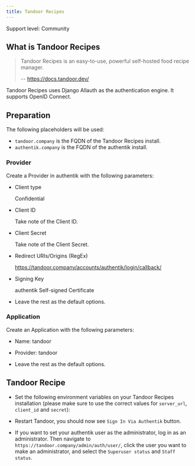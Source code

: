 ```yaml
---
title: Tandoor Recipes
---
```


<span class="badge badge--secondary">Support level: Community</span>

## What is Tandoor Recipes

> Tandoor Recipes is an easy-to-use, powerful self-hosted food recipe manager.
>
> -- https://docs.tandoor.dev/

Tandoor Recipes uses Django Allauth as the authentication engine. It supports OpenID Connect.

## Preparation

The following placeholders will be used:

-   `tandoor.company` is the FQDN of the Tandoor Recipes install.
-   `authentik.company` is the FQDN of the authentik install.

### Provider

Create a Provider in authentik with the following parameters:

-   Client type

    Confidential


-   Client ID

    Take note of the Client ID.

-   Client Secret

    Take note of the Client Secret.

-   Redirect URIs/Origins (RegEx)

    https://tandoor.company/accounts/authentik/login/callback/

-   Signing Key

    authentik Self-signed Certificate

-   Leave the rest as the default options.

### Application

Create an Application with the following parameters:

-   Name: tandoor

-   Provider: tandoor

-   Leave the rest as the default options.

## Tandoor Recipe

-   Set the following environment variables on your Tandoor Recipes installation (please make sure to use the correct values for `server_url`, `client_id` and `secret`):

-   Restart Tandoor, you should now see `Sign In Via Authentik` button.

-   If you want to set your authentik user as the administrator, log in as an administrator. Then navigate to  `https://tandoor.company/admin/auth/user/`, click the user you want to make an administrator, and select the `Superuser status` and `Staff status`.
